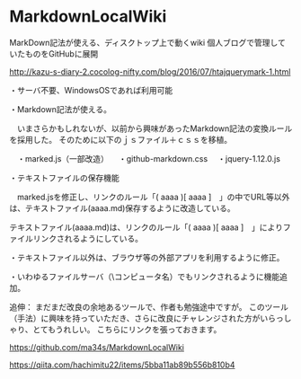 # MarkdownLocalWiki
MarkDown記法が使える、ディスクトップ上で動くwiki
個人ブログで管理していたものをGitHubに展開

http://kazu-s-diary-2.cocolog-nifty.com/blog/2016/07/htajquerymark-1.html

・サーバ不要、WindowsOSであれば利用可能

・Markdown記法が使える。

　いまさらかもしれないが、以前から興味があったMarkdown記法の変換ルールを採用した。
  そのために以下のｊｓファイル＋ｃｓｓを移植。

　・marked.js（一部改造）
　・github-markdown.css
　・jquery-1.12.0.js
 
・テキストファイルの保存機能

　marked.jsを修正し、リンクのルール「( aaaa  )[ aaaa ]　」の中でURL等以外は、テキストファイル(aaaa.md)保存するように改造している。

テキストファイル(aaaa.md)は、リンクのルール「( aaaa  )[ aaaa ]　」によりファイルリンクされるようにしている。

・テキストファイル以外は、ブラウザ等の外部アプリを利用するように修正。

・いわゆるファイルサーバ（\\コンピュータ名）でもリンクされるように機能追加。

追伸：
まだまだ改良の余地あるツールで、作者も勉強途中ですが。
このツール（手法）に興味を持っていただき、さらに改良にチャレンジされた方がいらっしゃり、とてもうれしい。
こちらにリンクを張っておきます。

https://github.com/ma34s/MarkdownLocalWiki

https://qiita.com/hachimitu22/items/5bba11ab89b556b810b4
